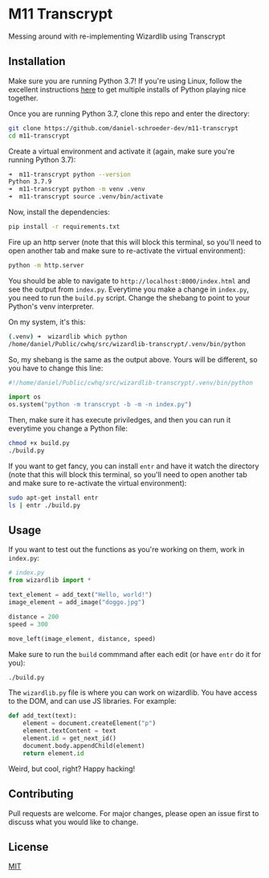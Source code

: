 # M11 Transcrypt

Messing around with re-implementing Wizardlib using Transcrypt

## Installation

Make sure you are running Python 3.7! If you're using Linux, follow the excellent instructions [here](https://hackersandslackers.com/multiple-versions-python-ubuntu/) to get multiple installs of Python playing nice together.

Once you are running Python 3.7, clone this repo and enter the directory:

```bash
git clone https://github.com/daniel-schroeder-dev/m11-transcrypt
cd m11-transcrypt
```

Create a virtual environment and activate it (again, make sure you're running Python 3.7):

```bash
➜  m11-transcrypt python --version
Python 3.7.9
➜  m11-transcrypt python -m venv .venv
➜  m11-transcrypt source .venv/bin/activate
```

Now, install the dependencies:

```bash
pip install -r requirements.txt
```

Fire up an http server (note that this will block this terminal, so you'll need to open another tab and make sure to re-activate the virtual environment):

```bash
python -m http.server
```

You should be able to navigate to `http://localhost:8000/index.html` and see the output from `index.py`. Everytime you make a change in `index.py`, you need to run the `build.py` script. Change the shebang to point to your Python's venv interpreter. 

On my system, it's this:

```bash
(.venv) ➜  wizardlib which python
/home/daniel/Public/cwhq/src/wizardlib-transcrypt/.venv/bin/python
```

So, my shebang is the same as the output above. Yours will be different, so you have to change this line:

```python
#!/home/daniel/Public/cwhq/src/wizardlib-transcrypt/.venv/bin/python

import os
os.system("python -m transcrypt -b -m -n index.py")
```

Then, make sure it has execute priviledges, and then you can run it everytime you change a Python file:

```bash
chmod +x build.py
./build.py
```

If you want to get fancy, you can install `entr` and have it watch the directory (note that this will block this terminal, so you'll need to open another tab and make sure to re-activate the virtual environment):

```bash
sudo apt-get install entr
ls | entr ./build.py
```

## Usage

If you want to test out the functions as you're working on them, work in `index.py`: 

```python
# index.py
from wizardlib import *

text_element = add_text("Hello, world!")
image_element = add_image("doggo.jpg")

distance = 200
speed = 300

move_left(image_element, distance, speed)
```

Make sure to run the `build` commmand after each edit (or have `entr` do it for you):

```bash
./build.py
```

The `wizardlib.py` file is where you can work on wizardlib. You have access to the DOM, and can use JS libraries. For example:

```python
def add_text(text):
    element = document.createElement("p")
    element.textContent = text
    element.id = get_next_id()
    document.body.appendChild(element)
    return element.id
```

Weird, but cool, right? Happy hacking!

## Contributing
Pull requests are welcome. For major changes, please open an issue first to discuss what you would like to change.


## License
[MIT](https://choosealicense.com/licenses/mit/)
